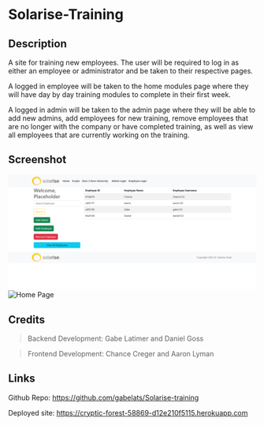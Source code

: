 # Solarise-Training

## Description

A site for training new employees. The user will be required to log in as either an employee or administrator and be taken to their respective pages.

A logged in employee will be taken to the home modules page where they will have day by day training modules to complete in their first week.

A logged in admin will be taken to the admin page where they will be able to add new admins, add employees for new training, remove employees that are no longer with the company or have completed training, as well as view all employees that are currently working on the training.

## Screenshot

![Admin Page](./client/public/assets/Admin-Screenshot.jpg)
![Home Page](./client/public/assets/)

## Credits

> Backend Development: Gabe Latimer and Daniel Goss

> Frontend Development: Chance Creger and Aaron Lyman

## Links

Github Repo: https://github.com/gabelats/Solarise-training

Deployed site: https://cryptic-forest-58869-d12e210f5115.herokuapp.com
